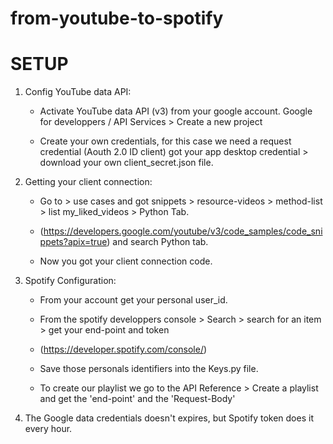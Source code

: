 # from-youtube-to-spotify

# SETUP

1. Config YouTube data API:

    - Activate YouTube data API (v3) from your google account.
     Google for developpers / API Services > Create a new project 

   - Create your own credentials, for this case we need a request credential (Aouth 2.0 ID client)
     got your app desktop credential > download your own client_secret.json file.
    
2.  Getting your client connection:

     - Go to > use cases and got snippets > resource-videos > method-list > list my_liked_videos > Python Tab.
     - (https://developers.google.com/youtube/v3/code_samples/code_snippets?apix=true) and search Python tab.
       
  
     - Now you got your client connection code.


3.  Spotify Configuration:

     - From your account get your personal user_id.
     - From the spotify developpers console > Search > search for an item > get your end-point and token
     - (https://developer.spotify.com/console/) 
       
     - Save those personals identifiers into the Keys.py file.
 
     - To create our playlist we go to the API Reference > Create a playlist and get the 'end-point' and the 'Request-Body'



4.  The Google data credentials doesn't expires, but Spotify token does it every hour.
